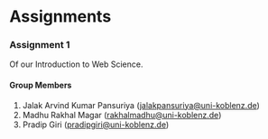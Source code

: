 # Assignments
### Assignment 1
Of our Introduction to Web Science.

#### Group Members

1. Jalak Arvind Kumar Pansuriya (jalakpansuriya@uni-koblenz.de)
2. Madhu Rakhal Magar (rakhalmadhu@uni-koblenz.de)
3. Pradip Giri (pradipgiri@uni-koblenz.de)

